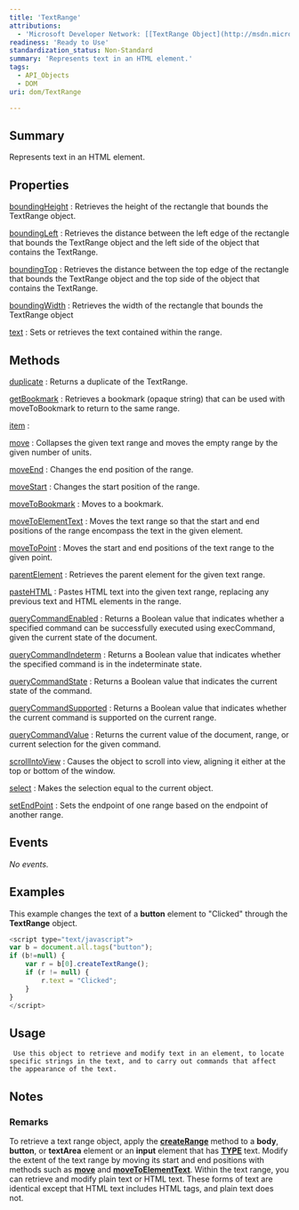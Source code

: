 ```yaml
---
title: 'TextRange'
attributions:
  - 'Microsoft Developer Network: [[TextRange Object](http://msdn.microsoft.com/en-us/library/ie/ms535872(v=vs.85).aspx) Article]'
readiness: 'Ready to Use'
standardization_status: Non-Standard
summary: 'Represents text in an HTML element.'
tags:
  - API_Objects
  - DOM
uri: dom/TextRange

---
```

## Summary

Represents text in an HTML element.

## Properties

[boundingHeight](/dom/TextRange/boundingHeight)
:   Retrieves the height of the rectangle that bounds the TextRange object.

[boundingLeft](/dom/TextRange/boundingLeft)
:   Retrieves the distance between the left edge of the rectangle that bounds the TextRange object and the left side of the object that contains the TextRange.

[boundingTop](/dom/TextRange/boundingTop)
:   Retrieves the distance between the top edge of the rectangle that bounds the TextRange object and the top side of the object that contains the TextRange.

[boundingWidth](/dom/TextRange/boundingWidth)
:   Retrieves the width of the rectangle that bounds the TextRange object

[text](/dom/TextRange/text)
:   Sets or retrieves the text contained within the range.

## Methods

[duplicate](/dom/TextRange/duplicate)
:   Returns a duplicate of the TextRange.

[getBookmark](/dom/TextRange/getBookmark)
:   Retrieves a bookmark (opaque string) that can be used with moveToBookmark to return to the same range.

[item](/dom/TextRange/item)
:

[move](/dom/TextRange/move)
:   Collapses the given text range and moves the empty range by the given number of units.

[moveEnd](/dom/TextRange/moveEnd)
:   Changes the end position of the range.

[moveStart](/dom/TextRange/moveStart)
:   Changes the start position of the range.

[moveToBookmark](/dom/TextRange/moveToBookmark)
:   Moves to a bookmark.

[moveToElementText](/dom/TextRange/moveToElementText)
:   Moves the text range so that the start and end positions of the range encompass the text in the given element.

[moveToPoint](/dom/TextRange/moveToPoint)
:   Moves the start and end positions of the text range to the given point.

[parentElement](/dom/TextRange/parentElement)
:   Retrieves the parent element for the given text range.

[pasteHTML](/dom/TextRange/pasteHTML)
:   Pastes HTML text into the given text range, replacing any previous text and HTML elements in the range.

[queryCommandEnabled](/dom/TextRange/queryCommandEnabled)
:   Returns a Boolean value that indicates whether a specified command can be successfully executed using execCommand, given the current state of the document.

[queryCommandIndeterm](/dom/TextRange/queryCommandIndeterm)
:   Returns a Boolean value that indicates whether the specified command is in the indeterminate state.

[queryCommandState](/dom/TextRange/queryCommandState)
:   Returns a Boolean value that indicates the current state of the command.

[queryCommandSupported](/dom/TextRange/queryCommandSupported)
:   Returns a Boolean value that indicates whether the current command is supported on the current range.

[queryCommandValue](/dom/TextRange/queryCommandValue)
:   Returns the current value of the document, range, or current selection for the given command.

[scrollIntoView](/dom/TextRange/scrollIntoView)
:   Causes the object to scroll into view, aligning it either at the top or bottom of the window.

[select](/dom/TextRange/select)
:   Makes the selection equal to the current object.

[setEndPoint](/dom/TextRange/setEndPoint)
:   Sets the endpoint of one range based on the endpoint of another range.

## Events

*No events.*

## Examples

This example changes the text of a **button** element to "Clicked" through the **TextRange** object.

``` js
<script type="text/javascript">
var b = document.all.tags("button");
if (b!=null) {
    var r = b[0].createTextRange();
    if (r != null) {
        r.text = "Clicked";
    }
}
</script>
```

## Usage

     Use this object to retrieve and modify text in an element, to locate specific strings in the text, and to carry out commands that affect the appearance of the text.

## Notes

### Remarks

To retrieve a text range object, apply the [**createRange**](/dom/Document/createRange) method to a **body**, **button**, or **textArea** element or an **input** element that has [**TYPE**](/html/attributes/type) text. Modify the extent of the text range by moving its start and end positions with methods such as [**move**](/dom/TextRange/move) and [**moveToElementText**](/dom/TextRange/moveToElementText). Within the text range, you can retrieve and modify plain text or HTML text. These forms of text are identical except that HTML text includes HTML tags, and plain text does not.
